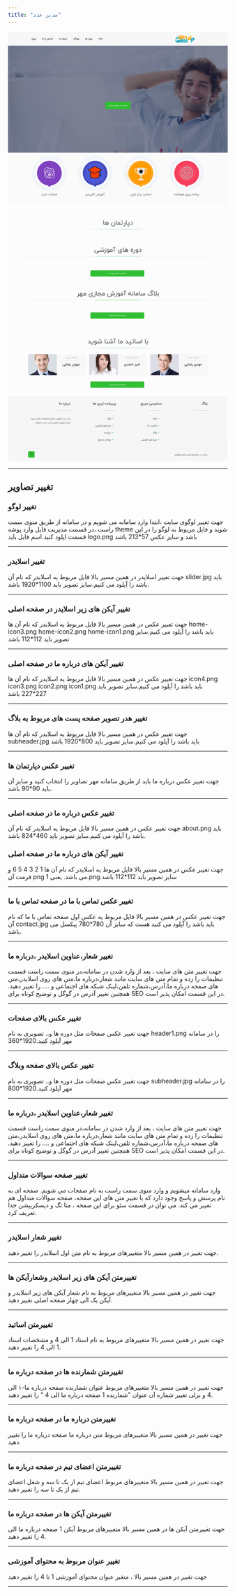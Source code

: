 ```yaml
---
title: "مدیر عدد"
---
```


![my package](modiradad.ir.png)

---

## تغییر تصاویر

### تغییر لوگو

جهت تغییر لوگوی سایت ،ابتدا وارد سامانه می شویم و در سامانه از طریق منوی سمت راست ،در قسمت مدیریت فایل وارد پوشه theme شوید و فایل مربوط به لوگو را در این قسمت اپلود کنید.اسم فایل باید logo.png باشد و سایز عکس 57\*213 باشد

---

### تغییر اسلایدر

جهت تغییر اسلایدر در همین مسیر بالا فایل مربوط یه اسلایدر که نام آن slider.jpg باید باشد را آپلود می کنیم.سایز تصویر باید 1100\*1920 باشد.

---

### تغییر آیکن های زیر اسلایدر در صفحه اصلی

جهت تغییر عکس در همین مسیر بالا فایل مربوط یه اسلایدر که نام آن ها home-icon3.png home-icon2.png home-icon1.png باید باشد را آپلود می کنیم.سایز تصویر باید 112\*112 باشد

---

### تغییر آیکن های درباره ما در صفحه اصلی

جهت تغییر عکس در همین مسیر بالا فایل مربوط یه اسلایدر که نام آن ها
icon4.png icon3.png icon2.png icon1.png باید باشد را آپلود می کنیم.سایز تصویر باید 227\*227 باشد

---

### تغییر هدر تصویر صفحه پست های مربوط به بلاگ

جهت تغییر عکس در همین مسیر بالا فایل مربوط یه اسلایدر که نام آن ها
subheader.jpg باید باشد را آپلود می کنیم.سایز تصویر باید 800\*1920 باشد

---

### تغییر عکس دپارتمان ها

جهت تغییر عکس درباره ما باید از طریق سامانه مهر تصاویر را انتخاب کنید و سایز آن باید 90\*90 باشد.

---

### تغییر عکس درباره ما در صفحه اصلی

جهت تغییر عکس در همین مسیر بالا فایل مربوط یه اسلایدر که نام آن about.png باید باشد را آپلود می کنیم.سایز تصویر باید 460\*824 باشد.

### تغییر آیکن های درباره ما در صفحه اصلی

جهت تغییر عکس در همین مسیر بالا فایل مربوط یه اسلایدر که نام آن ها 1 2 3 4 5 6 و فرمت آن png می باشد.
یعنی 1.png.سایز تصویر باید 112\*112 باشد

---

### تغییر عکس تماس با ما در صفحه تماس با ما

جهت تغییر عکس در همین مسیر بالا فایل مربوط یه عکس اول صفحه تماس با ما که نام آن contact.jpg باید باشد را آپلود می کنید
هست که سایز آن 780\*780 پیکسل می باشد.

---

### تغییر شعار،عناوین اسلایدر ،درباره ما

جهت تغییر متن های سایت ، بعد از وارد شدن در سامانه،در منوی سمت راست قسمت تنظیمات را زده و تمام متن های سایت مانند شعار،درباره ما،متن های روی اسلایدر،متن های صفحه درباره ما،آدرس،شماره تلفن،لینک شبکه های اجتماعی و .... را تغییر دهید.
همچنین تغییر آدرس در گوگل و توضیح کوتاه برای SEO در این قسمت امکان پذیر است.

---

### تغییر عکس بالای صفحات

جهت تغییر عکس صفحات مثل دوره ها و..
تصویری به نام header1.png را در سامانه مهر آپلود کنید.1920\*360

---

### تغییر عکس بالای صفحه وبلاگ

جهت تغییر عکس صفحات مثل دوره ها و..
تصویری به نام subheader.jpg را در سامانه مهر آپلود کنید.1920\*800

---

### تغییر شعار،عناوین اسلایدر ،درباره ما

جهت تغییر متن های سایت ، بعد از وارد شدن در سامانه،در منوی سمت راست قسمت تنظیمات را زده و تمام متن های سایت مانند شعار،درباره ما،متن های روی اسلایدر،متن های صفحه درباره ما،آدرس،شماره تلفن،لینک شبکه های اجتماعی و .... را تغییر دهید.
همچنین تغییر آدرس در گوگل و توضیح کوتاه برای SEO در این قسمت امکان پذیر است.

---

### تغییر صفحه سوالات متداول

وارد سامانه میشویم و وارد منوی سمت راست به نام صفحات می شویم.
صفحه ای به نام پرسش و پاسخ وجود دارد که با تغییر متن های این صفحه، صفحه سوالات متداول هم تغییر می کند.
می توان در قسمت سئو برای این صفحه ، متا تگ و دیسکریپشن جدا تعریف کرد.

---

### تغییر شعار اسلایدر

جهت تغییر در همین مسیر بالا متغییرهای مربوط به نام متن اول اسلایدر را تغییر دهید.

---

### تغییرمتن آیکن های زیر اسلایدر وشعارآیکن ها

جهت تغییر در همین مسیر بالا متغییرهای مربوط به نام شعار آیکن های زیر اسلایدر
و آیکن یک الی چهار صفحه اصلی تغییر دهید.

---

### تغییرمتن اساتید

جهت تغییر در همین مسیر بالا متغییرهای مربوط به نام استاد 1 الی 4 و مشخصات استاد 1 الی 4 را تغییر دهید.

---

### تغییرمتن شمارنده ها در صفحه درباره ما

جهت تغییر در همین مسیر بالا متغییرهای مربوط عنوان شمارنده صفحه درباره ما-۱
الی 4 و برلی تغییر شماره آن عنوان "شمارنده 1 صفحه درباره ما الی 4 "
را تغییر دهید.

---

### تغییرمتن درباره ما در صفحه درباره ما

جهت تغییر در همین مسیر بالا متغییرهای مربوط متن درباره ما صفحه درباره ما
را تغییر دهید.

---

### تغییرمتن اعضای تیم در صفحه درباره ما

جهت تغییر در همین مسیر بالا متغییرهای مربوط اعضای تیم از یک تا سه و شغل اعضای تیم از یک تا سه
را تغییر دهید.

---

### تغییرمتن آیکن ها در صفحه درباره ما

جهت تغییرمتن آیکن ها در همین مسیر بالا متغییرهای مربوط آیکن 1 صفحه درباره ما
الی 4
را تغییر دهید.

---

### تغییر عنوان مربوط به محتوای آموزشی

جهت تغییر در همین مسیر بالا ، متغیر عنوان محتوای آموزشی 1 تا 4 را تغییر دهید

---
